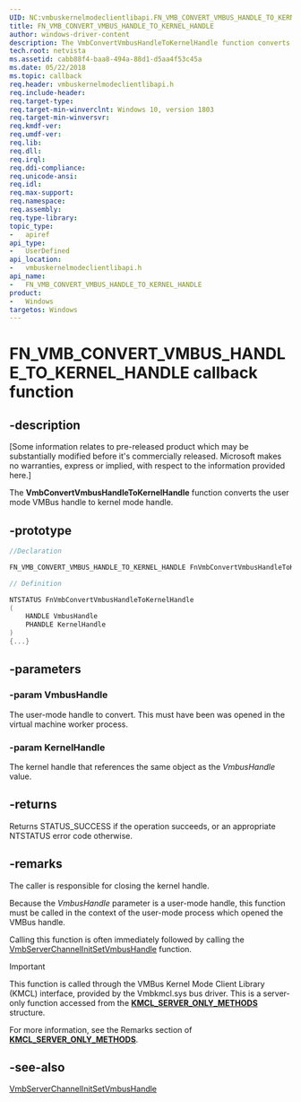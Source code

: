 ```yaml
---
UID: NC:vmbuskernelmodeclientlibapi.FN_VMB_CONVERT_VMBUS_HANDLE_TO_KERNEL_HANDLE
title: FN_VMB_CONVERT_VMBUS_HANDLE_TO_KERNEL_HANDLE
author: windows-driver-content
description: The VmbConvertVmbusHandleToKernelHandle function converts the user mode VMBus handle to kernel mode handle.
tech.root: netvista
ms.assetid: cabb88f4-baa8-494a-88d1-d5aa4f53c45a
ms.date: 05/22/2018
ms.topic: callback
req.header: vmbuskernelmodeclientlibapi.h
req.include-header:
req.target-type:
req.target-min-winverclnt: Windows 10, version 1803
req.target-min-winversvr:
req.kmdf-ver:
req.umdf-ver:
req.lib:
req.dll:
req.irql: 
req.ddi-compliance:
req.unicode-ansi:
req.idl:
req.max-support:
req.namespace:
req.assembly:
req.type-library: 
topic_type: 
-	apiref
api_type: 
-	UserDefined
api_location: 
-	vmbuskernelmodeclientlibapi.h
api_name: 
-	FN_VMB_CONVERT_VMBUS_HANDLE_TO_KERNEL_HANDLE
product:
-	Windows
targetos: Windows
---
```


# FN_VMB_CONVERT_VMBUS_HANDLE_TO_KERNEL_HANDLE callback function

## -description

<p class="CCE_Message">[Some information relates to pre-released product which may be substantially modified before it's commercially released. Microsoft makes no warranties, express or implied, with respect to the information provided here.]

The <b>VmbConvertVmbusHandleToKernelHandle</b> function converts the user mode VMBus handle to kernel mode handle. 

## -prototype

```cpp
//Declaration

FN_VMB_CONVERT_VMBUS_HANDLE_TO_KERNEL_HANDLE FnVmbConvertVmbusHandleToKernelHandle; 

// Definition

NTSTATUS FnVmbConvertVmbusHandleToKernelHandle 
(
	HANDLE VmbusHandle
	PHANDLE KernelHandle
)
{...}

```

## -parameters

### -param VmbusHandle

The user-mode handle to convert. This must have been was opened in the virtual machine worker process.

### -param KernelHandle 

The kernel handle that references the same object as the <i>VmbusHandle</i> value.

## -returns

Returns STATUS_SUCCESS if the operation succeeds, or an appropriate NTSTATUS error code otherwise.

## -remarks

The
caller is responsible for closing the kernel handle.

Because the <i>VmbusHandle</i> parameter is a user-mode
handle, this function must be called in the context of the user-mode process which
opened the VMBus handle.

  Calling this function is often immediately followed by calling
the <a href="https://msdn.microsoft.com/0ECF76C7-9475-439E-8E59-B2B7CD350D24">VmbServerChannelInitSetVmbusHandle</a> function.

> [!IMPORTANT]
> This function is called through the VMBus Kernel Mode Client Library (KMCL) interface, provided by the Vmbkmcl.sys bus driver. This is a server-only function accessed from the [**KMCL_SERVER_ONLY_METHODS**](ns-vmbuskernelmodeclientlibapi-_kmcl_server_only_methods.md) structure. 
>
> For more information, see the Remarks section of [**KMCL_SERVER_ONLY_METHODS**](ns-vmbuskernelmodeclientlibapi-_kmcl_server_only_methods.md).

## -see-also

<a href="https://msdn.microsoft.com/0ECF76C7-9475-439E-8E59-B2B7CD350D24">VmbServerChannelInitSetVmbusHandle</a>

